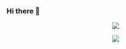 ### Hi there 👋

<!--
**SongMinGyu0506/SongMinGyu0506** is a ✨ _special_ ✨ repository because its `README.md` (this file) appears on your GitHub profile.

Here are some ideas to get you started:

- 🔭 I’m currently working on ...
- 🌱 I’m currently learning ...
- 👯 I’m looking to collaborate on ...
- 🤔 I’m looking for help with ...
- 💬 Ask me about ...
- 📫 How to reach me: ...
- 😄 Pronouns: ...
- ⚡ Fun fact: ...
-->
<p align="center">
  <img src="https://github-readme-stats.vercel.app/api?username=SongMinGyu0506&show_icons=true&theme=dark">
 </p>

<p align="center">
  <img src="https://github-readme-stats.vercel.app/api/top-langs/?username=SongMinGyu0506&layout=compact&theme=dark">
</p>
